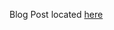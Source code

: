 Blog Post located [here](https://medium.com/@johnryancottam/running-nuxt-in-parallel-with-express-ffbd1feef83c)
